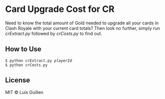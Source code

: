# Card Upgrade Cost for CR

Need to know the total amount of Gold needed to upgrade all your cards in Clash Royale with your current card totals? Then look no further, simply run <i>crExtract.py</i> followed by <i>crCosts.py</i> to find out.


## How to Use

<pre><code>$ python crExtract.py <i>playerId</i>
$ python crCosts.py </code></pre>

## License

MIT  © Luis Guillen
